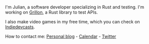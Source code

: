 I'm Julian, a software developer specializing in Rust and testing.
I'm working on [Grillon](https://github.com/owlduty/grillon), a Rust library to test APIs.

I also make video games in my free time, which you can check on [Indiedevcasts](https://indiedevcasts.com).

How to contact me: [Personal blog](https://theredfi.sh) - [Calendar](https://cal.com/julian-didier) - [Twitter](https://twitter.com/theredfi_sh)
